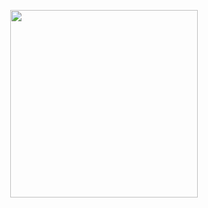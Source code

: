 <p align="center">
  <image width="300" src="https://github.com/muvich3n/muvich3n/assets/75461217/9c2a50f3-f0c2-43aa-826c-a4ab9f877c67"/>
</p>
<!-- inspired by @yetone -->
